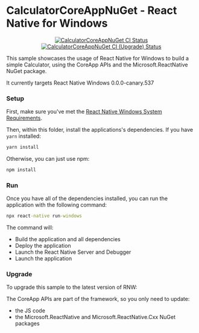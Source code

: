 # CalculatorCoreAppNuGet - React Native for Windows

<p align="center">
  <a href="https://github.com/microsoft/react-native-windows-samples/actions?query=workflow%3A%22CalculatorCoreAppNuGet+CI%22">
    <img src="https://github.com/microsoft/react-native-windows-samples/workflows/CalculatorCoreAppNuGet%20CI/badge.svg" alt="CalculatorCoreAppNuGet CI Status" />
  </a>
  <a href="https://github.com/microsoft/react-native-windows-samples/actions?query=workflow%3A%22CalculatorCoreAppNuGet+CI+%28Upgrade%29%22">
    <img src="https://github.com/microsoft/react-native-windows-samples/workflows/CalculatorCoreAppNuGet%20CI%20(Upgrade)/badge.svg" alt="CalculatorCoreAppNuGet CI (Upgrade) Status" />
  </a>
</p>

This sample showcases the usage of React Native for Windows to build a simple Calculator, using the CoreApp APIs and the Microsoft.ReactNative NuGet package.

It currently targets React Native Windows 0.0.0-canary.537

### Setup
First, make sure you've met the [React Native Windows System Requirements](https://microsoft.github.io/react-native-windows/docs/rnw-dependencies).

Then, within this folder, install the applications's dependencies. If you have `yarn` installed:

```cmd
yarn install
```

Otherwise, you can just use npm:

```cmd
npm install
```

### Run
Once you have all of the dependencies installed, you can run the application with the following command:

```cmd
npx react-native run-windows
```

The command will:
* Build the application and all dependencies
* Deploy the application
* Launch the React Native Server and Debugger
* Launch the application

### Upgrade
To upgrade this sample to the latest version of RNW:

The CoreApp APIs are part of the framework, so you only need to update:
- the JS code
- the Microsoft.ReactNative and Microsoft.ReactNative.Cxx NuGet packages
